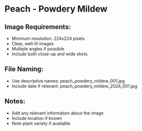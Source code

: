 # Peach - Powdery Mildew

## Image Requirements:
- Minimum resolution: 224x224 pixels
- Clear, well-lit images
- Multiple angles if possible
- Include both close-up and wide shots

## File Naming:
- Use descriptive names: peach_powdery_mildew_001.jpg
- Include date if relevant: peach_powdery_mildew_2024_001.jpg

## Notes:
- Add any relevant information about the image
- Include location if known
- Note plant variety if available
